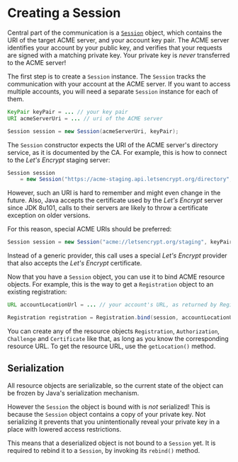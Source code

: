 # Creating a Session

Central part of the communication is a [`Session`](../apidocs/org/shredzone/acme4j/Session.html) object, which contains the URI of the target ACME server, and your account key pair. The ACME server identifies your account by your public key, and verifies that your requests are signed with a matching private key. Your private key is _never_ transferred to the ACME server!

The first step is to create a `Session` instance. The `Session` tracks the communication with your account at the ACME server. If you want to access multiple accounts, you will need a separate `Session` instance for each of them.

```java
KeyPair keyPair = ... // your key pair
URI acmeServerUri = ... // uri of the ACME server

Session session = new Session(acmeServerUri, keyPair);
```

The `Session` constructor expects the URI of the ACME server's directory service, as it is documented by the CA. For example, this is how to connect to the _Let's Encrypt_ staging server:

```java
Session session
    = new Session("https://acme-staging.api.letsencrypt.org/directory", keyPair);
```

However, such an URI is hard to remember and might even change in the future. Also, Java accepts the certificate used by the _Let's Encrypt_ server since JDK 8u101, calls to their servers are likely to throw a certificate exception on older versions.

For this reason, special ACME URIs should be preferred:

```java
Session session = new Session("acme://letsencrypt.org/staging", keyPair);
```

Instead of a generic provider, this call uses a special _Let's Encrypt_ provider that also accepts the _Let's Encrypt_ certificate.

Now that you have a `Session` object, you can use it to bind ACME resource objects. For example, this is the way to get a `Registration` object to an existing registration:

```java
URL accountLocationUrl = ... // your account's URL, as returned by Registration.getLocation()

Registration registration = Registration.bind(session, accountLocationUrl);
```

You can create any of the resource objects `Registration`, `Authorization`, `Challenge` and `Certificate` like that, as long as you know the corresponding resource URL. To get the resource URL, use the `getLocation()` method.

## Serialization

All resource objects are serializable, so the current state of the object can be frozen by Java's serialization mechanism.

However the `Session` the object is bound with is _not_ serialized! This is because the `Session` object contains a copy of your private key. Not serializing it prevents that you unintentionally reveal your private key in a place with lowered access restrictions.

This means that a deserialized object is not bound to a `Session` yet. It is required to rebind it to a `Session`, by invoking its `rebind()` method.
